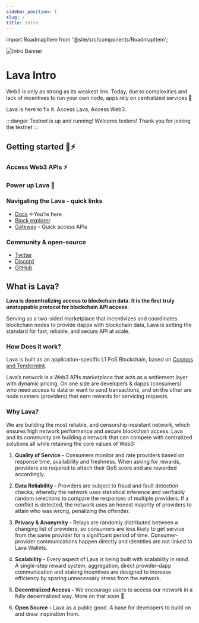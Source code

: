 ```yaml
---
sidebar_position: 1
slug: /
title: Intro
---
```


import RoadmapItem from '@site/src/components/RoadmapItem';

![Intro Banner](/img/banner/Intro.jpg)  

# Lava Intro


Web3 is only as strong as its weakest link.
Today, due to complexities and lack of incentives to run your own node, apps rely on centralized services 🤷

Lava is here to fix it. 
Access Lava, Access Web3.

:::danger Testnet is up and running!
Welcome testers! Thank you for joining the testnet
:::
## Getting started 🌋⚡️

### Access Web3 APIs ⚡️
[<RoadmapItem icon="🧑‍💻" title="Access Web3 APIs" description="Start using Web3 APIs, seamlessly onboarding Lava's network"/>](/access-intro.md)

### Power up Lava 🌋

[<RoadmapItem icon="🧑‍⚖️" title="Power as a Validator" description="Validate blocks, secure the network, earn rewards"/>](/validator)

[<RoadmapItem icon="💁" title="Power as a Provider" description="Service chain access, grow the network, earn rewards"/>](/provider)


### Navigating the Lava - quick links

- [Docs](https://docs.lavanet.xyz) ←You’re here
- [Block explorer](https://lava.explorers.guru/)
- [Gateway](https://gateway.lavanet.xyz/login?utm_source=intro-page&utm_medium=docs&utm_campaign=docs-to-gateway) - Quick access APIs

### Community & open-source

- [Twitter](https://twitter.com/lavanetxyz)
- [Discord](https://discord.gg/5VcqgwMmkA)
- [GitHub](https://github.com/lavanet)

## What is Lava?

**Lava is decentralizing access to blockchain data. It is the first truly unstoppable protocol for blockchain API access.**

Serving as a two-sided marketplace that incentivizes and coordinates blockchain nodes to provide dapps with blockchain data, Lava is setting the standard for fast, reliable, and secure API at scale.

### How Does it work?

Lava is built as an application-specific L1 PoS Blockchain, based on [Cosmos and Tendermint](https://tendermint.com/sdk/).

Lava’s network is a Web3 APIs marketplace that acts as a settlement layer with dynamic pricing. On one side are developers & dapps (consumers) who need access to data or want to send transactions, and on the other are node runners (providers) that earn rewards for servicing requests.

### Why Lava?

We are building the most reliable, and censorship-resistant network, which ensures high network performance and secure blockchain access. Lava and its community are building a network that can compete with centralized solutions all while retaining the core values of Web3:


1. **Quality of Service -** Consumers monitor and rate providers based on response time, availability and freshness. When asking for rewards, providers are required to attach their QoS score and are rewarded accordingly.

2. **Data Reliability -** Providers are subject to fraud and fault detection checks, whereby the network uses statistical inference and verifiably random selections to compare the responses of multiple providers. If a conflict is detected, the network uses an honest majority of providers to attain who was wrong, penalizing the offender.

3. **Privacy & Anonymity -** Relays are randomly distributed between a changing list of providers, so consumers are less likely to get service from the same provider for a significant period of time. Consumer-provider communications happen directly and identities are not linked to Lava Wallets.

4. **Scalability -** Every aspect of Lava is being built with scalability in mind. A single-step reward system, aggregation, direct provider-dapp communication and staking incentives are designed to increase efficiency by sparing unnecessary stress from the network.

5. **Decentralized Access -** We encourage users to access our network in a fully decentralized way.
More on that soon 👀

6. **Open Source -** Lava as a public good. A base for developers to build on and draw inspiration from.

